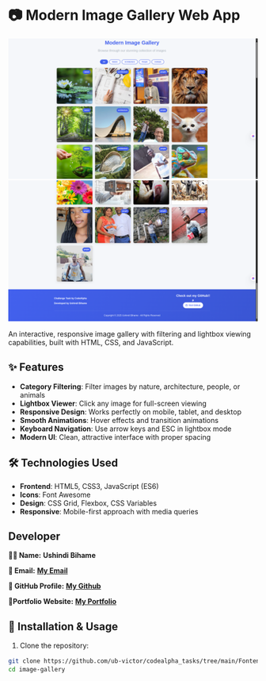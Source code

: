 # 📷 Modern Image Gallery Web App

![Gallery Screenshot](images/im0.png) 
![Gallery Screenshot](images/im1.png) 


An interactive, responsive image gallery with filtering and lightbox viewing capabilities, built with HTML, CSS, and JavaScript.

## ✨ Features

- **Category Filtering**: Filter images by nature, architecture, people, or animals
- **Lightbox Viewer**: Click any image for full-screen viewing
- **Responsive Design**: Works perfectly on mobile, tablet, and desktop
- **Smooth Animations**: Hover effects and transition animations
- **Keyboard Navigation**: Use arrow keys and ESC in lightbox mode
- **Modern UI**: Clean, attractive interface with proper spacing

## 🛠️ Technologies Used

- **Frontend**: HTML5, CSS3, JavaScript (ES6)
- **Icons**: Font Awesome
- **Design**: CSS Grid, Flexbox, CSS Variables
- **Responsive**: Mobile-first approach with media queries

## Developer

**👨‍💻 Name:** **Ushindi Bihame**

**📧 Email:** [**My Email**](victoireushindhi371@123!)

**🔗 GitHub Profile:** [**My Github**](https://github.com/ub-victor)

**🔗Portfolio Website:** [**My Portfolio**](https://modern-imagegallery.netlify.app/)

## 🚀 Installation & Usage

1. Clone the repository:
```bash
git clone https://github.com/ub-victor/codealpha_tasks/tree/main/Fontend-Development/Task3
cd image-gallery